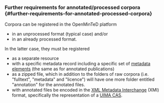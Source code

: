 ### Further requirements for annotated/processed corpora {#further-requirements-for-annotated-processed-corpora}

Corpora can be registered in the OpenMinTeD platform

* in an unprocessed format \(typical case\) and/or
* in an already processed format.

In the latter case, they must be registered

* as a separate resource 
* with a specific metadata record including a specific set of [metadata elements](metadata-schema-for-annotated-corpora.md) \(the same as for annotated publications\)
* as a zipped file, which in addition to the folders of raw corpora \(i.e. "fulltext", "metadata" and "licence"\) will have one more folder entitled "annotation" for the annotated files.
* with annotated files be encoded in the [XML Metadata Interchange](http://www.omg.org/spec/XMI/) \(XMI\) format, specifically the representation of a [UIMA CAS](https://uima.apache.org/d/uimaj-2.9.0/references.html#ugr.ref.xmi).




